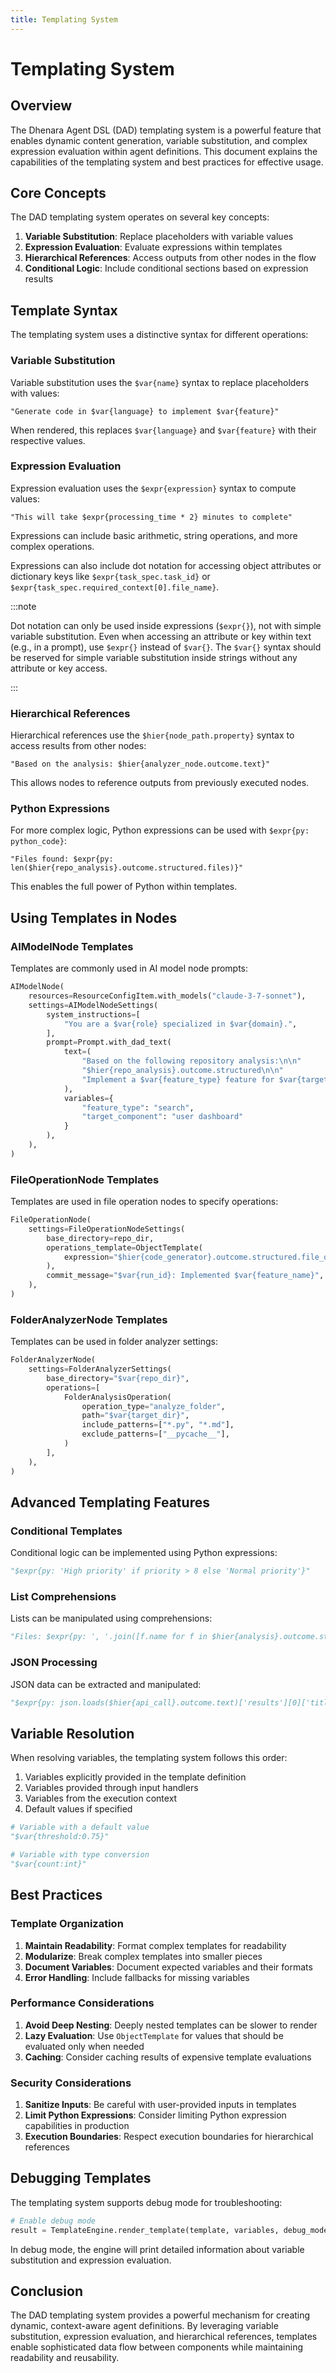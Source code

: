 ```yaml
---
title: Templating System
---
```


# Templating System

## Overview

The Dhenara Agent DSL (DAD) templating system is a powerful feature that enables dynamic content generation, variable
substitution, and complex expression evaluation within agent definitions. This document explains the capabilities of the
templating system and best practices for effective usage.

## Core Concepts

The DAD templating system operates on several key concepts:

1. **Variable Substitution**: Replace placeholders with variable values
2. **Expression Evaluation**: Evaluate expressions within templates
3. **Hierarchical References**: Access outputs from other nodes in the flow
4. **Conditional Logic**: Include conditional sections based on expression results

## Template Syntax

The templating system uses a distinctive syntax for different operations:

### Variable Substitution

Variable substitution uses the `$var{name}` syntax to replace placeholders with values:

```
"Generate code in $var{language} to implement $var{feature}"
```

When rendered, this replaces `$var{language}` and `$var{feature}` with their respective values.

### Expression Evaluation

Expression evaluation uses the `$expr{expression}` syntax to compute values:

```
"This will take $expr{processing_time * 2} minutes to complete"
```

Expressions can include basic arithmetic, string operations, and more complex operations.

Expressions can also include dot notation for accessing object attributes or dictionary keys like
`$expr{task_spec.task_id}` or `$expr{task_spec.required_context[0].file_name}`.

:::note

Dot notation can only be used inside expressions (`$expr{}`), not with simple variable substitution. Even when accessing
an attribute or key within text (e.g., in a prompt), use `$expr{}` instead of `$var{}`. The `$var{}` syntax should be
reserved for simple variable substitution inside strings without any attribute or key access.

:::

### Hierarchical References

Hierarchical references use the `$hier{node_path.property}` syntax to access results from other nodes:

```
"Based on the analysis: $hier{analyzer_node.outcome.text}"
```

This allows nodes to reference outputs from previously executed nodes.

### Python Expressions

For more complex logic, Python expressions can be used with `$expr{py: python_code}`:

```
"Files found: $expr{py: len($hier{repo_analysis}.outcome.structured.files)}"
```

This enables the full power of Python within templates.

## Using Templates in Nodes

### AIModelNode Templates

Templates are commonly used in AI model node prompts:

```python
AIModelNode(
    resources=ResourceConfigItem.with_models("claude-3-7-sonnet"),
    settings=AIModelNodeSettings(
        system_instructions=[
            "You are a $var{role} specialized in $var{domain}.",
        ],
        prompt=Prompt.with_dad_text(
            text=(
                "Based on the following repository analysis:\n\n"
                "$hier{repo_analysis}.outcome.structured\n\n"
                "Implement a $var{feature_type} feature for $var{target_component}"
            ),
            variables={
                "feature_type": "search",
                "target_component": "user dashboard"
            }
        ),
    ),
)
```

### FileOperationNode Templates

Templates are used in file operation nodes to specify operations:

```python
FileOperationNode(
    settings=FileOperationNodeSettings(
        base_directory=repo_dir,
        operations_template=ObjectTemplate(
            expression="$hier{code_generator}.outcome.structured.file_operations"
        ),
        commit_message="$var{run_id}: Implemented $var{feature_name}",
    ),
)
```

### FolderAnalyzerNode Templates

Templates can be used in folder analyzer settings:

```python
FolderAnalyzerNode(
    settings=FolderAnalyzerSettings(
        base_directory="$var{repo_dir}",
        operations=[
            FolderAnalysisOperation(
                operation_type="analyze_folder",
                path="$var{target_dir}",
                include_patterns=["*.py", "*.md"],
                exclude_patterns=["__pycache__"],
            )
        ],
    ),
)
```

## Advanced Templating Features

### Conditional Templates

Conditional logic can be implemented using Python expressions:

```python
"$expr{py: 'High priority' if priority > 8 else 'Normal priority'}"
```

### List Comprehensions

Lists can be manipulated using comprehensions:

```python
"Files: $expr{py: ', '.join([f.name for f in $hier{analysis}.outcome.structured.files if f.size > 1000])}"
```

### JSON Processing

JSON data can be extracted and manipulated:

```python
"$expr{py: json.loads($hier{api_call}.outcome.text)['results'][0]['title']}"
```

## Variable Resolution

When resolving variables, the templating system follows this order:

1. Variables explicitly provided in the template definition
2. Variables provided through input handlers
3. Variables from the execution context
4. Default values if specified

```python
# Variable with a default value
"$var{threshold:0.75}"

# Variable with type conversion
"$var{count:int}"
```

## Best Practices

### Template Organization

1. **Maintain Readability**: Format complex templates for readability
2. **Modularize**: Break complex templates into smaller pieces
3. **Document Variables**: Document expected variables and their formats
4. **Error Handling**: Include fallbacks for missing variables

### Performance Considerations

1. **Avoid Deep Nesting**: Deeply nested templates can be slower to render
2. **Lazy Evaluation**: Use `ObjectTemplate` for values that should be evaluated only when needed
3. **Caching**: Consider caching results of expensive template evaluations

### Security Considerations

1. **Sanitize Inputs**: Be careful with user-provided inputs in templates
2. **Limit Python Expressions**: Consider limiting Python expression capabilities in production
3. **Execution Boundaries**: Respect execution boundaries for hierarchical references

## Debugging Templates

The templating system supports debug mode for troubleshooting:

```python
# Enable debug mode
result = TemplateEngine.render_template(template, variables, debug_mode=True)
```

In debug mode, the engine will print detailed information about variable substitution and expression evaluation.

## Conclusion

The DAD templating system provides a powerful mechanism for creating dynamic, context-aware agent definitions. By
leveraging variable substitution, expression evaluation, and hierarchical references, templates enable sophisticated
data flow between components while maintaining readability and reusability.
